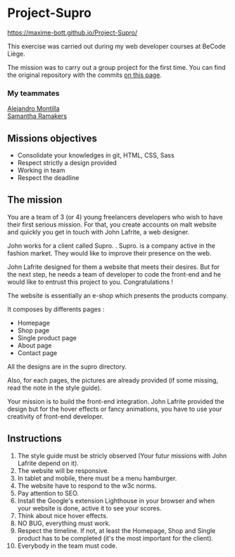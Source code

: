 # Project-Supro

https://maxime-bott.github.io/Project-Supro/

This exercise was carried out during my web developer courses at BeCode Liège.

The mission was to carry out a group project for the first time. You can find the original repository with the commits [on this page](https://github.com/Samantha-35/Project-supro).

### My teammates
[Alejandro Montilla](https://github.com/AlejoVE)
<br/>
[Samantha Ramakers](https://github.com/Samantha-35)

## Missions objectives

- Consolidate your knowledges in git, HTML, CSS, Sass
- Respect strictly a design provided
- Working in team
- Respect the deadline

## The mission

You are a team of 3 (or 4) young freelancers developers who wish to have their first serious mission. For that, you create accounts on malt website and quickly you get in touch with John Lafrite, a web designer.

John works for a client called Supro. . Supro. is a company active in the fashion market. They would like to improve their presence on the web.

John Lafrite designed for them a website that meets their desires. But for the next step, he needs a team of developer to code the front-end and he would like to entrust this project to you. Congratulations !

The website is essentially an e-shop which presents the products company.

It composes by differents pages :

- Homepage
- Shop page
- Single product page
- About page
- Contact page

All the designs are in the supro directory.

Also, for each pages, the pictures are already provided (if some missing, read the note in the style guide).

Your mission is to build the front-end integration. John Lafrite provided the design but for the hover effects or fancy animations, you have to use your creativity of front-end developer.

## Instructions

1. The style guide must be stricly observed (Your futur missions with John Lafrite depend on it).
2. The website will be responsive.
3. In tablet and mobile, there must be a menu hamburger.
4. The website have to respond to the w3c norms.
5. Pay attention to SEO.
6. Install the Google's extension Lighthouse in your browser and when your website is done, active it to see your scores.
7. Think about nice hover effects.
8. NO BUG, everything must work.
9. Respect the timeline. If not, at least the Homepage, Shop and Single product has to be completed (it's the most important for the client).
10. Everybody in the team must code.
